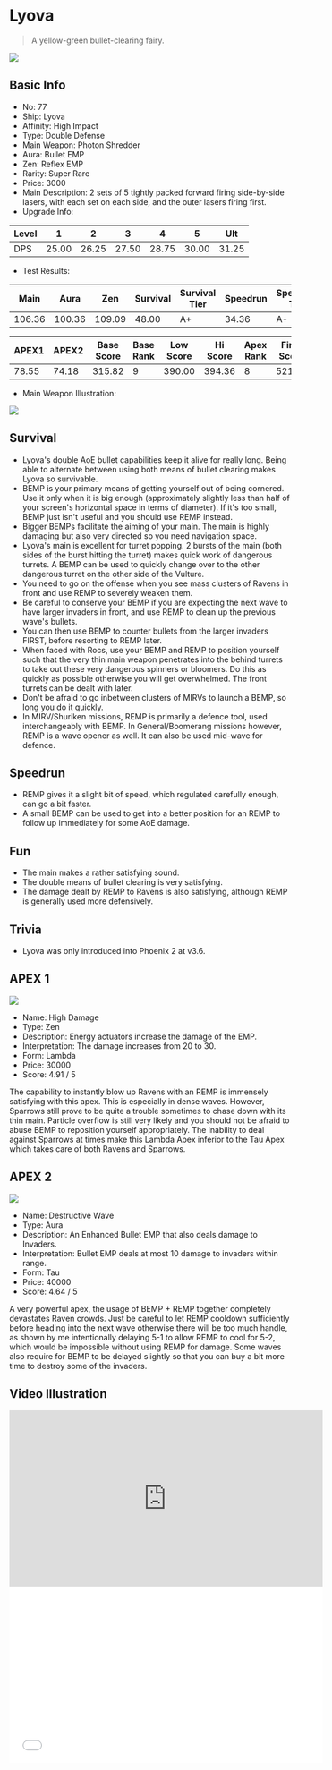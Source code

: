 # Lyova

> A yellow-green bullet-clearing fairy.

<img src="/ships/ship_77.png" style={{zoom:1}}/>

## Basic Info

- No: 77
- Ship: Lyova
- Affinity: High Impact
- Type: Double Defense
- Main Weapon: Photon Shredder
- Aura: Bullet EMP
- Zen: Reflex EMP
- Rarity: Super Rare
- Price: 3000
- Main Description: 2 sets of 5 tightly packed forward firing side-by-side lasers, with each set on each side, and the outer lasers firing first.
- Upgrade Info: 

| Level | 1 | 2 | 3 | 4 | 5 | Ult |
|--|--|--|--|--|--|--|
| DPS | 25.00 | 26.25 | 27.50 | 28.75 | 30.00 | 31.25 |

- Test Results: 

| Main | Aura | Zen | Survival | Survival Tier | Speedrun | Speedrun Tier | Fun | Fun Tier |
|--|--|--|--|--|--|--|--|--|
| 106.36 | 100.36 | 109.09 | 48.00 | A+ | 34.36 | A- | 44.73 | A+ |

| APEX1 | APEX2 | Base Score | Base Rank | Low Score | Hi Score | Apex Rank | Final Score | FinalRank |
|--|--|--|--|--|--|--|--|--|
| 78.55 | 74.18 | 315.82 | 9 | 390.00 | 394.36 | 8 | 521.45 | 7 |

- Main Weapon Illustration:

<img src="/illustration/main_77.gif" style={{zoom:1}}/>

## Survival

- Lyova's double AoE bullet capabilities keep it alive for really long. Being able to alternate between using both means of bullet clearing makes Lyova so survivable.
- BEMP is your primary means of getting yourself out of being cornered. Use it only when it is big enough (approximately slightly less than half of your screen's horizontal space in terms of diameter). If it's too small, BEMP just isn't useful and you should use REMP instead.
- Bigger BEMPs facilitate the aiming of your main. The main is highly damaging but also very directed so you need navigation space.
- Lyova's main is excellent for turret popping. 2 bursts of the main (both sides of the burst hitting the turret) makes quick work of dangerous turrets. A BEMP can be used to quickly change over to the other dangerous turret on the other side of the Vulture.
- You need to go on the offense when you see mass clusters of Ravens in front and use REMP to severely weaken them.
- Be careful to conserve your BEMP if you are expecting the next wave to have larger invaders in front, and use REMP to clean up the previous wave's bullets.
- You can then use BEMP to counter bullets from the larger invaders FIRST, before resorting to REMP later.
- When faced with Rocs, use your BEMP and REMP to position yourself such that the very thin main weapon penetrates into the behind turrets to take out these very dangerous spinners or bloomers. Do this as quickly as possible otherwise you will get overwhelmed. The front turrets can be dealt with later.
- Don't be afraid to go inbetween clusters of MIRVs to launch a BEMP, so long you do it quickly.
- In MIRV/Shuriken missions, REMP is primarily a defence tool, used interchangeably with BEMP. In General/Boomerang missions however, REMP is a wave opener as well. It can also be used mid-wave for defence.

## Speedrun

- REMP gives it a slight bit of speed, which regulated carefully enough, can go a bit faster.
- A small BEMP can be used to get into a better position for an REMP to follow up immediately for some AoE damage.

## Fun

- The main makes a rather satisfying sound.
- The double means of bullet clearing is very satisfying.
- The damage dealt by REMP to Ravens is also satisfying, although REMP is generally used more defensively.

## Trivia

- Lyova was only introduced into Phoenix 2 at v3.6.

## APEX 1

<img src="/ships/ship_77_apex_1.png" style={{zoom:1}}/>

- Name: High Damage
- Type: Zen
- Description: Energy actuators increase the damage of the EMP.
- Interpretation: The damage increases from 20 to 30.
- Form: Lambda
- Price: 30000
- Score: 4.91 / 5

The capability to instantly blow up Ravens with an REMP is immensely satisfying with this apex. This is especially in dense waves. However, Sparrows still prove to be quite a trouble sometimes to chase down with its thin main. Particle overflow is still very likely and you should not be afraid to abuse BEMP to reposition yourself appropriately. The inability to deal against Sparrows at times make this Lambda Apex inferior to the Tau Apex which takes care of both Ravens and Sparrows.

## APEX 2

<img src="/ships/ship_77_apex_2.png" style={{zoom:1}}/>

- Name: Destructive Wave
- Type: Aura
- Description: An Enhanced Bullet EMP that also deals damage to Invaders.
- Interpretation: Bullet EMP deals at most 10 damage to invaders within range.
- Form: Tau
- Price: 40000
- Score: 4.64 / 5

A very powerful apex, the usage of BEMP + REMP together completely devastates Raven crowds. Just be careful to let REMP cooldown sufficiently before heading into the next wave otherwise there will be too much handle, as shown by me intentionally delaying 5-1 to allow REMP to cool for 5-2, which would be impossible without using REMP for damage. Some waves also require for BEMP to be delayed slightly so that you can buy a bit more time to destroy some of the invaders.

## Video Illustration

<iframe width="560" height="315" src="https://www.youtube.com/embed/uwUt3JarQ9s?si=Jkn6zYTvLNGi5A1B" title="YouTube video player" frameborder="0" allow="accelerometer; autoplay; clipboard-write; encrypted-media; gyroscope; picture-in-picture; web-share" referrerpolicy="strict-origin-when-cross-origin" allowfullscreen></iframe>

<br/>

<iframe width="560" height="315" src="//player.bilibili.com/player.html?aid=403746116&bvid=BV1KV411L7eB&cid=1205193038&p=1&autoplay=false" scrolling="no" border="0" frameborder="no" allow="accelerometer; autoplay; clipboard-write; encrypted-media; gyroscope; picture-in-picture; web-share" framespacing="0" allowfullscreen="true"> </iframe>